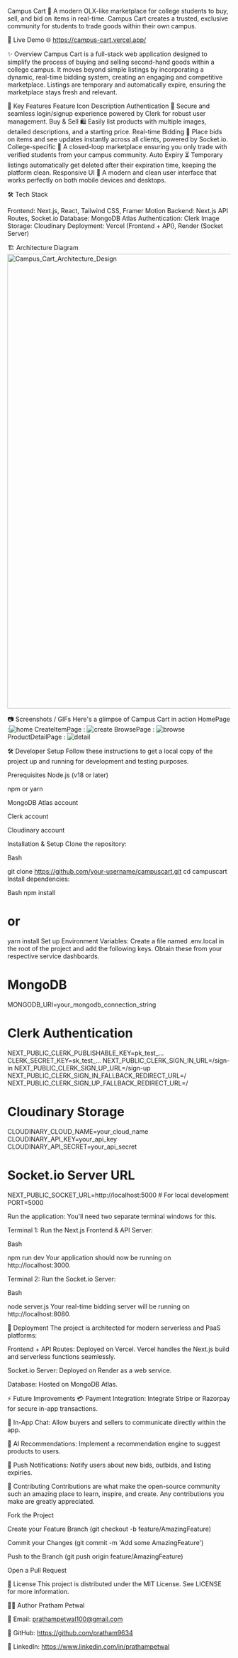 Campus Cart 🛒
A modern OLX-like marketplace for college students to buy, sell, and bid on items in real-time. Campus Cart creates a trusted, exclusive community for students to trade goods within their own campus.

🚀 Live Demo
🌐 https://campus-cart.vercel.app/

✨ Overview
Campus Cart is a full-stack web application designed to simplify the process of buying and selling second-hand goods within a college campus. It moves beyond simple listings by incorporating a dynamic, real-time bidding system, creating an engaging and competitive marketplace. Listings are temporary and automatically expire, ensuring the marketplace stays fresh and relevant.

🌟 Key Features
Feature	Icon	Description
Authentication	🔑	Secure and seamless login/signup experience powered by Clerk for robust user management.
Buy & Sell	🛍️	Easily list products with multiple images, detailed descriptions, and a starting price.
Real-time Bidding	💸	Place bids on items and see updates instantly across all clients, powered by Socket.io.
College-specific	🏫	A closed-loop marketplace ensuring you only trade with verified students from your campus community.
Auto Expiry	⏳	Temporary listings automatically get deleted after their expiration time, keeping the platform clean.
Responsive UI	📱	A modern and clean user interface that works perfectly on both mobile devices and desktops.

🛠️ Tech Stack

Frontend: Next.js, React, Tailwind CSS, Framer Motion
Backend: Next.js API Routes, Socket.io
Database: MongoDB Atlas
Authentication: Clerk
Image Storage: Cloudinary
Deployment: Vercel (Frontend + API), Render (Socket Server)

🏗️ Architecture Diagram
<img width="1024" height="1024" alt="Campus_Cart_Architecture_Design" src="https://github.com/user-attachments/assets/b4a8dfd5-f29c-476e-94a9-952a07ed9c32" />


📷 Screenshots / GIFs
Here's a glimpse of Campus Cart in action
HomePage :![home](https://github.com/user-attachments/assets/d229de4a-67de-4ebd-af5c-6b75e673ba47)
CreateItemPage : ![create](https://github.com/user-attachments/assets/cf366fdb-b7b2-43ef-bc1d-ffaa7c62e948)
BrowsePage : ![browse](https://github.com/user-attachments/assets/d36006b1-6624-4b4b-9404-961955a80f77)
ProductDetailPage : ![detail](https://github.com/user-attachments/assets/acf2da0c-09ff-452b-acd8-4bb8c64d88a8)


🛠️ Developer Setup
Follow these instructions to get a local copy of the project up and running for development and testing purposes.

Prerequisites
Node.js (v18 or later)

npm or yarn

MongoDB Atlas account

Clerk account

Cloudinary account

Installation & Setup
Clone the repository:

Bash

git clone https://github.com/your-username/campuscart.git
cd campuscart
Install dependencies:

Bash
npm install
# or
yarn install
Set up Environment Variables:
Create a file named .env.local in the root of the project and add the following keys. Obtain these from your respective service dashboards.

# MongoDB
MONGODB_URI=your_mongodb_connection_string

# Clerk Authentication
NEXT_PUBLIC_CLERK_PUBLISHABLE_KEY=pk_test_...
CLERK_SECRET_KEY=sk_test_...
NEXT_PUBLIC_CLERK_SIGN_IN_URL=/sign-in
NEXT_PUBLIC_CLERK_SIGN_UP_URL=/sign-up
NEXT_PUBLIC_CLERK_SIGN_IN_FALLBACK_REDIRECT_URL=/
NEXT_PUBLIC_CLERK_SIGN_UP_FALLBACK_REDIRECT_URL=/

# Cloudinary Storage
CLOUDINARY_CLOUD_NAME=your_cloud_name
CLOUDINARY_API_KEY=your_api_key
CLOUDINARY_API_SECRET=your_api_secret

# Socket.io Server URL
NEXT_PUBLIC_SOCKET_URL=http://localhost:5000 # For local development
PORT=5000

Run the application:
You'll need two separate terminal windows for this.

Terminal 1: Run the Next.js Frontend & API Server:

Bash

npm run dev
Your application should now be running on http://localhost:3000.

Terminal 2: Run the Socket.io Server:

Bash

node server.js
Your real-time bidding server will be running on http://localhost:8080.

🚀 Deployment
The project is architected for modern serverless and PaaS platforms:

Frontend + API Routes: Deployed on Vercel. Vercel handles the Next.js build and serverless functions seamlessly.

Socket.io Server: Deployed on Render as a web service.

Database: Hosted on MongoDB Atlas.

⚡ Future Improvements
💳 Payment Integration: Integrate Stripe or Razorpay for secure in-app transactions.

💬 In-App Chat: Allow buyers and sellers to communicate directly within the app.

🧠 AI Recommendations: Implement a recommendation engine to suggest products to users.

🔔 Push Notifications: Notify users about new bids, outbids, and listing expiries.

🤝 Contributing
Contributions are what make the open-source community such an amazing place to learn, inspire, and create. Any contributions you make are greatly appreciated.

Fork the Project

Create your Feature Branch (git checkout -b feature/AmazingFeature)

Commit your Changes (git commit -m 'Add some AmazingFeature')

Push to the Branch (git push origin feature/AmazingFeature)

Open a Pull Request

📜 License
This project is distributed under the MIT License. See LICENSE for more information.

👨‍💻 Author
Pratham Petwal

📧 Email: prathampetwal100@gmail.com 

🐙 GitHub: https://github.com/pratham9634

🔗 LinkedIn: https://www.linkedin.com/in/prathampetwal
